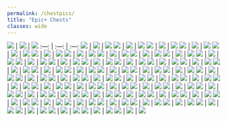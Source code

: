 ```yaml
---
permalink: /chestpics/
title: "Epic+ Chests"
classes: wide
---  
```


![](https://cdn.discordapp.com/attachments/826525665116553228/827368664105484318/image0.png) | ![](https://cdn.discordapp.com/attachments/826525665116553228/827368700528033812/image0.png) | ![](https://cdn.discordapp.com/attachments/826525665116553228/827542599207616552/image0.png)
:—: |  :—: |  :—:
![](https://cdn.discordapp.com/attachments/826525665116553228/828439499091738694/image0.png) | ![](https://cdn.discordapp.com/attachments/826525665116553228/828439499486527508/image1.png) | ![](https://cdn.discordapp.com/attachments/826525665116553228/828439499981848618/image2.png)
![](https://cdn.discordapp.com/attachments/826525665116553228/828439500291702784/image3.png) | ![](https://cdn.discordapp.com/attachments/826525665116553228/830211930731053126/image0.png) | ![](https://cdn.discordapp.com/attachments/826525665116553228/830211931335819264/image1.png)
![](https://cdn.discordapp.com/attachments/826525665116553228/830211931804532786/image2.png) | ![](https://cdn.discordapp.com/attachments/826525665116553228/830211932836462612/image3.png) | ![](https://cdn.discordapp.com/attachments/826525665116553228/830211933307142184/image4.png)
![](https://cdn.discordapp.com/attachments/826525665116553228/830833740410126376/image0.png) | ![](https://cdn.discordapp.com/attachments/826525665116553228/830833740737019984/image1.png) | ![](https://cdn.discordapp.com/attachments/826525665116553228/835731150869102672/IMG_3410.PNG)
![](https://cdn.discordapp.com/attachments/826525665116553228/835731161807323166/IMG_3401.PNG) | ![](https://cdn.discordapp.com/attachments/826525665116553228/835731161904578560/IMG_3411.PNG) | ![](https://cdn.discordapp.com/attachments/826525665116553228/835731551127207956/IMG_3440.PNG)
![](https://cdn.discordapp.com/attachments/826525665116553228/835731551538118666/IMG_3447.PNG) | ![](https://cdn.discordapp.com/attachments/826525665116553228/835731559155105792/IMG_3442.PNG) | ![](https://cdn.discordapp.com/attachments/826525665116553228/835731559796703262/IMG_3456.PNG)
![](https://cdn.discordapp.com/attachments/826525665116553228/835731713538785320/IMG_3462.PNG) | ![](https://cdn.discordapp.com/attachments/826525665116553228/835731730722979850/IMG_3491.PNG) | ![](https://cdn.discordapp.com/attachments/826525665116553228/835731732362690630/IMG_3497.PNG)
![](https://cdn.discordapp.com/attachments/826525665116553228/835731732434911242/IMG_3512.PNG) | ![](https://cdn.discordapp.com/attachments/826525665116553228/835731732799553586/IMG_3486.PNG) | ![](https://cdn.discordapp.com/attachments/826525665116553228/835731875313221673/IMG_3575.PNG)
![](https://cdn.discordapp.com/attachments/826525665116553228/835731876609130508/IMG_3545.PNG) | ![](https://cdn.discordapp.com/attachments/826525665116553228/835731883760680970/IMG_3551.PNG) | ![](https://cdn.discordapp.com/attachments/826525665116553228/835731883350294538/IMG_3527.PNG)
![](https://cdn.discordapp.com/attachments/826525665116553228/836040890132201492/image0.png) | ![](https://cdn.discordapp.com/attachments/826525665116553228/836275532286525460/image0.png) | ![](https://cdn.discordapp.com/attachments/826525665116553228/836275532647628800/image1.png)
![](https://cdn.discordapp.com/attachments/826525665116553228/840815557158109224/IMG_3719.PNG) | ![](https://cdn.discordapp.com/attachments/826525665116553228/840815565211959329/IMG_3771.PNG) | ![](https://cdn.discordapp.com/attachments/826525665116553228/840815575319969812/IMG_3732.PNG)
![](https://cdn.discordapp.com/attachments/826525665116553228/840815579165098044/IMG_3720.PNG) | ![](https://cdn.discordapp.com/attachments/826525665116553228/840815579090386994/IMG_3773.PNG) | ![](https://cdn.discordapp.com/attachments/826525665116553228/840815697877008414/IMG_3854.PNG)
![](https://cdn.discordapp.com/attachments/826525665116553228/840815710996922368/IMG_3774.PNG) | ![](https://cdn.discordapp.com/attachments/826525665116553228/840815713312702464/IMG_3780.PNG) | ![](https://cdn.discordapp.com/attachments/826525665116553228/840815714830123018/IMG_3782.PNG)
![](https://cdn.discordapp.com/attachments/826525665116553228/840815714981773353/IMG_3802.PNG) | ![](https://cdn.discordapp.com/attachments/826525665116553228/840815878114508820/IMG_3956.PNG) | ![](https://cdn.discordapp.com/attachments/826525665116553228/862195221805400104/image0.jpg)
![](https://cdn.discordapp.com/attachments/826525665116553228/862195363153838140/image0.jpg) | ![](https://cdn.discordapp.com/attachments/826525665116553228/862195478115123231/IMG_3946.PNG) | ![](https://cdn.discordapp.com/attachments/826525665116553228/862195479324000306/IMG_3948.PNG)
![](https://cdn.discordapp.com/attachments/826525665116553228/862195480502206474/IMG_3958.PNG) | ![](https://cdn.discordapp.com/attachments/826525665116553228/862195481517359145/IMG_3961.PNG) | ![](https://cdn.discordapp.com/attachments/826525665116553228/862195630809415710/IMG_3970.PNG)
![](https://cdn.discordapp.com/attachments/826525665116553228/862195632198254602/IMG_3995.PNG) | ![](https://cdn.discordapp.com/attachments/826525665116553228/862195633254432788/IMG_3974.PNG) | ![](https://cdn.discordapp.com/attachments/826525665116553228/862196300904136714/IMG_4090.PNG)
![](https://cdn.discordapp.com/attachments/826525665116553228/862196300677120060/IMG_4058.PNG) | ![](https://cdn.discordapp.com/attachments/826525665116553228/862196301235093504/IMG_4071.PNG) | ![](https://cdn.discordapp.com/attachments/826525665116553228/862196303366455306/IMG_4077.PNG)
![](https://cdn.discordapp.com/attachments/826525665116553228/862196461449117736/IMG_4124.PNG) | ![](https://cdn.discordapp.com/attachments/826525665116553228/862196462040121394/IMG_4281.PNG) | ![](https://cdn.discordapp.com/attachments/826525665116553228/862196471890051102/IMG_4343.PNG)
![](https://cdn.discordapp.com/attachments/826525665116553228/862196472019681290/IMG_4287.PNG) | ![](https://cdn.discordapp.com/attachments/826525665116553228/862196617755230218/IMG_4384.PNG) | ![](https://cdn.discordapp.com/attachments/826525665116553228/862196617893118023/IMG_4392.PNG)
![](https://cdn.discordapp.com/attachments/826525665116553228/862196621752139776/IMG_4355.PNG) | ![](https://cdn.discordapp.com/attachments/826525665116553228/862196627594018816/IMG_4403.PNG) | ![](https://cdn.discordapp.com/attachments/826525665116553228/862196627950010378/IMG_4404.PNG)
![](https://cdn.discordapp.com/attachments/826525665116553228/862196742014500934/IMG_4420.PNG) | ![](https://cdn.discordapp.com/attachments/826525665116553228/862196754547867648/IMG_4439.PNG) | ![](https://cdn.discordapp.com/attachments/826525665116553228/862196759987879936/IMG_4494.PNG)
![](https://cdn.discordapp.com/attachments/826525665116553228/862196766072897546/IMG_4554.PNG) | ![](https://cdn.discordapp.com/attachments/826525665116553228/862196766421417985/IMG_4558.PNG) | ![](https://cdn.discordapp.com/attachments/826525665116553228/862196767474581534/IMG_4569.PNG)
![](https://cdn.discordapp.com/attachments/826525665116553228/862196769977794600/IMG_4520.PNG) | ![](https://cdn.discordapp.com/attachments/826525665116553228/862197100552650752/IMG_4668.PNG) | ![](https://cdn.discordapp.com/attachments/826525665116553228/862197111247863848/IMG_4585.PNG)
![](https://cdn.discordapp.com/attachments/826525665116553228/862197119014928394/IMG_4683.PNG) | ![](https://cdn.discordapp.com/attachments/826525665116553228/862197121086914560/IMG_4835.PNG) | ![](https://cdn.discordapp.com/attachments/826525665116553228/862197122257518622/IMG_4606.PNG)
![](https://cdn.discordapp.com/attachments/826525665116553228/862197123276734475/IMG_4597.PNG) | ![](https://cdn.discordapp.com/attachments/826525665116553228/862197261488488458/IMG_4871.PNG) | ![](https://cdn.discordapp.com/attachments/826525665116553228/862197282778120192/IMG_4873.PNG)
![](https://cdn.discordapp.com/attachments/826525665116553228/862197283902586880/IMG_4950.PNG) | ![](https://cdn.discordapp.com/attachments/826525665116553228/862197286867828786/IMG_4957.PNG) | ![](https://cdn.discordapp.com/attachments/826525665116553228/862197288528379924/IMG_4951.PNG)
![](https://cdn.discordapp.com/attachments/826525665116553228/862197289791389696/IMG_4928.PNG) | ![](https://cdn.discordapp.com/attachments/826525665116553228/862197433831391232/IMG_3311.PNG) | ![](https://cdn.discordapp.com/attachments/826525665116553228/862197435254571088/IMG_3303.PNG)
![](https://cdn.discordapp.com/attachments/826525665116553228/862197456505667594/IMG_4964.PNG) | ![](https://cdn.discordapp.com/attachments/826525665116553228/862198148864016394/IMG_5039.PNG) | ![](https://cdn.discordapp.com/attachments/826525665116553228/862198150206849055/IMG_5139.PNG)
![](https://cdn.discordapp.com/attachments/826525665116553228/862198153482993694/IMG_5148.PNG) | ![](https://cdn.discordapp.com/attachments/826525665116553228/862198153797304330/IMG_5235.PNG) | ![](https://cdn.discordapp.com/attachments/826525665116553228/862198154719395850/IMG_5146.PNG)
![](https://cdn.discordapp.com/attachments/826525665116553228/862198266536263680/IMG_5335.PNG) | ![](https://cdn.discordapp.com/attachments/826525665116553228/862198516638416906/IMG_5253.PNG) | ![](https://cdn.discordapp.com/attachments/826525665116553228/862198517921087508/IMG_5355.PNG)
![](https://cdn.discordapp.com/attachments/826525665116553228/862198519250026526/IMG_5363.PNG) | ![](https://cdn.discordapp.com/attachments/826525665116553228/862198519925964860/IMG_5381.PNG) | ![](https://cdn.discordapp.com/attachments/826525665116553228/862198635138646046/IMG_5475.PNG)
![](https://cdn.discordapp.com/attachments/826525665116553228/862198819608723506/IMG_5479.PNG) | ![](https://cdn.discordapp.com/attachments/826525665116553228/862198819546595338/IMG_5546.PNG) | ![](https://cdn.discordapp.com/attachments/826525665116553228/862198819650011176/IMG_5565.PNG)
![](https://cdn.discordapp.com/attachments/826525665116553228/862198821634965534/IMG_5543.PNG) | ![](https://cdn.discordapp.com/attachments/826525665116553228/862198954707517440/IMG_3317.PNG) | ![](https://cdn.discordapp.com/attachments/826525665116553228/862198956037505024/IMG_3318.PNG)
![](https://cdn.discordapp.com/attachments/826525665116553228/862198958598914048/IMG_5830.PNG) | ![](https://cdn.discordapp.com/attachments/826525665116553228/862198971808481280/IMG_5681.PNG) | ![](https://cdn.discordapp.com/attachments/826525665116553228/862198973476241438/IMG_5825.PNG)
![](https://cdn.discordapp.com/attachments/826525665116553228/862198973354999848/IMG_5674.PNG) | ![](https://cdn.discordapp.com/attachments/826525665116553228/862199107245572116/IMG_5888.PNG) | ![](https://cdn.discordapp.com/attachments/826525665116553228/862199110861848596/IMG_5848.PNG)
![](https://cdn.discordapp.com/attachments/826525665116553228/862199112270086144/IMG_5857.PNG) | ![](https://cdn.discordapp.com/attachments/826525665116553228/866190434982952990/IMG_5909.PNG) | ![](https://cdn.discordapp.com/attachments/826525665116553228/866190443691507722/IMG_6035.PNG)
![](https://cdn.discordapp.com/attachments/826525665116553228/866190445925892102/IMG_6011.PNG) | ![](https://cdn.discordapp.com/attachments/826525665116553228/866190446854406164/IMG_5934.PNG) | ![](https://cdn.discordapp.com/attachments/826525665116553228/866190607130558484/IMG_3346.PNG)
![](https://cdn.discordapp.com/attachments/826525665116553228/866190611148439552/IMG_6140.PNG) | ![](https://cdn.discordapp.com/attachments/826525665116553228/866190614465871922/IMG_6163.PNG) | ![](https://cdn.discordapp.com/attachments/826525665116553228/866190621944578089/IMG_6175.PNG)
![](https://cdn.discordapp.com/attachments/826525665116553228/866190622201217044/IMG_6169.PNG) | ![](https://cdn.discordapp.com/attachments/826525665116553228/866190866702663690/IMG_6390.PNG) | ![](https://cdn.discordapp.com/attachments/826525665116553228/866190867727777792/IMG_6394.PNG)
![](https://cdn.discordapp.com/attachments/826525665116553228/866190870423535656/IMG_6391.PNG) | ![](https://cdn.discordapp.com/attachments/826525665116553228/866190876316139550/IMG_6591.PNG) | ![](https://cdn.discordapp.com/attachments/826525665116553228/866190877374414848/IMG_6592.PNG)
![](https://cdn.discordapp.com/attachments/826525665116553228/874157617721790524/IMG_6974.PNG) | ![](https://cdn.discordapp.com/attachments/826525665116553228/874157617998614558/IMG_6833.PNG) | ![](https://cdn.discordapp.com/attachments/826525665116553228/874157619412074546/IMG_6959.PNG)
![](https://cdn.discordapp.com/attachments/826525665116553228/874157621752520764/IMG_6731.PNG) | ![](https://cdn.discordapp.com/attachments/826525665116553228/874157895346962452/IMG_7007.PNG) | ![](https://cdn.discordapp.com/attachments/826525665116553228/874157907380437012/IMG_7080.PNG)
![](https://cdn.discordapp.com/attachments/826525665116553228/874157907451715634/IMG_7002.PNG) | ![](https://cdn.discordapp.com/attachments/826525665116553228/874157909410471986/IMG_7210.PNG) | ![](https://cdn.discordapp.com/attachments/826525665116553228/874157912015122462/IMG_7219.PNG)
![](https://cdn.discordapp.com/attachments/826525665116553228/874158106270130176/IMG_7278.PNG) | ![](https://cdn.discordapp.com/attachments/826525665116553228/874158123408056401/IMG_7334.PNG) | ![](https://cdn.discordapp.com/attachments/826525665116553228/874158123336740874/IMG_7332.PNG)
![](https://cdn.discordapp.com/attachments/826525665116553228/874158123609382952/IMG_7333.PNG) | ![](https://cdn.discordapp.com/attachments/826525665116553228/874158124016209960/IMG_7644.PNG) | ![](https://cdn.discordapp.com/attachments/826525665116553228/874158472898424912/IMG_7699.PNG)
![](https://cdn.discordapp.com/attachments/826525665116553228/874158473498230805/IMG_7726.PNG) | ![](https://cdn.discordapp.com/attachments/826525665116553228/874158474806841364/IMG_7733.PNG) | ![](https://cdn.discordapp.com/attachments/826525665116553228/886523508958584862/IMG_3370.PNG)
![](https://cdn.discordapp.com/attachments/826525665116553228/886523511542284288/IMG_7998.PNG) | ![](https://cdn.discordapp.com/attachments/826525665116553228/886523511567417404/IMG_7997.PNG) | ![](https://cdn.discordapp.com/attachments/826525665116553228/886523519771500584/IMG_7914.PNG)
![](https://cdn.discordapp.com/attachments/826525665116553228/886523520614551572/IMG_7951.PNG) | ![](https://cdn.discordapp.com/attachments/826525665116553228/886523714013921320/IMG_8272.PNG) | ![](https://cdn.discordapp.com/attachments/826525665116553228/886523715444158474/IMG_8183.PNG)
![](https://cdn.discordapp.com/attachments/826525665116553228/886523715658088458/IMG_8419.PNG) | ![](https://cdn.discordapp.com/attachments/826525665116553228/886523716610191360/IMG_8545.PNG) | ![](https://cdn.discordapp.com/attachments/826525665116553228/886523716480147506/IMG_8540.PNG)
![](https://cdn.discordapp.com/attachments/826525665116553228/886524051877658694/IMG_8568.PNG) | ![](https://cdn.discordapp.com/attachments/826525665116553228/886524071049834517/IMG_8823.PNG) | ![](https://cdn.discordapp.com/attachments/826525665116553228/886524071876132864/IMG_8775.PNG)
![](https://cdn.discordapp.com/attachments/826525665116553228/886524072303947776/IMG_8719.PNG) | ![](https://cdn.discordapp.com/attachments/826525665116553228/886524072954044416/IMG_8786.PNG) | ![](https://cdn.discordapp.com/attachments/826525665116553228/886524074283630652/IMG_8574.PNG)
![](https://cdn.discordapp.com/attachments/826525665116553228/886524074317217792/IMG_8602.PNG) | ![](https://cdn.discordapp.com/attachments/826525665116553228/886524619887116339/IMG_8562.PNG) | ![](https://cdn.discordapp.com/attachments/826525665116553228/886524622986678302/IMG_9166.PNG)
![](https://cdn.discordapp.com/attachments/826525665116553228/886524628959383592/IMG_8933.PNG) | ![](https://cdn.discordapp.com/attachments/826525665116553228/886524633963200542/IMG_9136.PNG) | ![](https://cdn.discordapp.com/attachments/826525665116553228/886524634269364244/IMG_9079.PNG)

